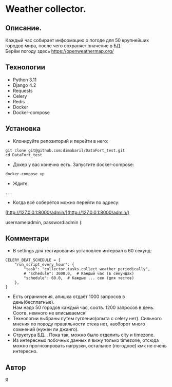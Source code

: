 # Weather collector.
## Описание.
Каждый час собирает информацию о погоде для 50 крупнейших городов мира, после чего сохраняет значение в БД.  
Берём погоду здесь https://openweathermap.org/
## Технологии
- Python 3.11
- Django 4.2
- Requests
- Сelery
- Redis
- Docker
- Docker-compose
## Установка
- Клонируйте репозиторий и перейти в него:
```
git clone git@github.com:dimabaril/DataFort_test.git
cd DataFort_test
```
- Докер у вас конечно есть. Запустите docker-compose:
```
docker-compose up
```
- Ждите.
```
...
```
- Когда всё соберётся можно перейти по адресу:

[http://127.0.0.1:8000/admin/](http://127.0.0.1:8000/admin/)

username:admin, password:admin
 (:
## Комментари
- В settings для тестирования установлен интервал в 60 секунд:
```
CELERY_BEAT_SCHEDULE = {
    "run_script_every_hour": {
        "task": "collector.tasks.collect_weather_periodically",
        # "schedule": 3600.0,  # Каждый час (в секундах)
        "schedule": 60.0,  # Каждые ... сек (для тестов)
    },
}
```
- Есть ограничения, апишка отдаёт 1000 запросов в день(бесплатные).  
Нам надо 50 городов каждый час, соотв. 1200 запросов в день. Соотв. немного не вписываемся!
- Технологии выбраны путем гугления(опыта с celery нет). Сильного мнения по поводу правильности стека нет, наоборот много сомнений (нужен ли джанго).
- Структура БД... Пока так, можно было отделить city и timezone.
- Из интересных побочных данных я вижу только timezone, отсюда можно прогнозировать нагрузки, остальное (погодное) кмк не очень интересно.
## Автор
Я
